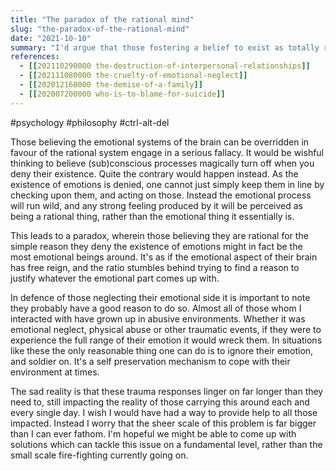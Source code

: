 ```yaml
---
title: "The paradox of the rational mind"
slug: "the-paradox-of-the-rational-mind"
date: "2021-10-10"
summary: "I'd argue that those fostering a belief to exist as totally rational beings for the sole reason they deny the existence of emotions, might in fact be the most emotional beings around. This is what I'd call 'the paradox of the rational mind'."
references: 
  - [[202110290000 the-destruction-of-interpersonal-relationships]]
  - [[202111080000 the-cruelty-of-emotional-neglect]]
  - [[202012160000 the-demise-of-a-family]]
  - [[202007200000 who-is-to-blame-for-suicide]]
---
```


#psychology #philosophy #ctrl-alt-del

Those believing the emotional systems of the brain can be overridden in favour of the rational system engage in a serious fallacy. It would be wishful thinking to believe (sub)conscious processes magically turn off when you deny their existence. Quite the contrary would happen instead. As the existence of emotions is denied, one cannot just simply keep them in line by checking upon them, and acting on those. Instead the emotional process will run wild, and any strong feeling produced by it will be perceived as being a rational thing, rather than the emotional thing it essentially is.

This leads to a paradox, wherein those believing they are rational for the simple reason they deny the existence of emotions might in fact be the most emotional beings around. It's as if the emotional aspect of their brain has free reign, and the ratio stumbles behind trying to find a reason to justify whatever the emotional part comes up with.

In defence of those neglecting their emotional side it is important to note they probably have a good reason to do so. Almost all of those whom I interacted with have grown up in abusive environments. Whether it was emotional neglect, physical abuse or other traumatic events, if they were to experience the full range of their emotion it would wreck them. In situations like these the only reasonable thing one can do is to ignore their emotion, and soldier on. It's a self preservation mechanism to cope with their environment at times.

The sad reality is that these trauma responses linger on far longer than they need to, still impacting the reality of those carrying this around each and every single day. I wish I would have had a way to provide help to all those impacted. Instead I worry that the sheer scale of this problem is far bigger than I can ever fathom. I'm hopeful we might be able to come up with solutions which can tackle this issue on a fundamental level, rather than the small scale fire-fighting currently going on.
